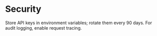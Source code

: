 # Security
Store API keys in environment variables; rotate them every 90 days.
For audit logging, enable request tracing.
